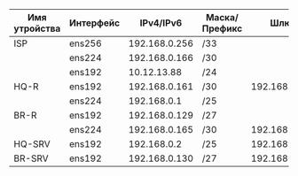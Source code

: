 | Имя утройства | Интерфейс | IPv4/IPv6 | Маска/Префикс | Шлюз | 
| ----------   |    --------  |    --------- | -------- | ------- |
| ISP  | ens256  | 192.168.0.256    |   /33    |          |         
|      | ens224  | 192.168.0.166   |/30  |
|      | ens192 | 10.12.13.88    |/24    |  |
| HQ-R |  ens192 | 192.168.0.161    | /30 | 192.168.0.162 |
|      | ens224 | 192.168.0.1   |/25    |  |
| BR-R | ens192 | 192.168.0.129 | /27 |  |
|      | ens224 | 192.168.0.165   |/30    | 192.168.0.166  |
| HQ-SRV | ens192  | 192.168.0.2  | /25 | 192.168.0.1 |
| BR-SRV | ens192  | 192.168.0.130 | /27 | 192.168.0.129 |
